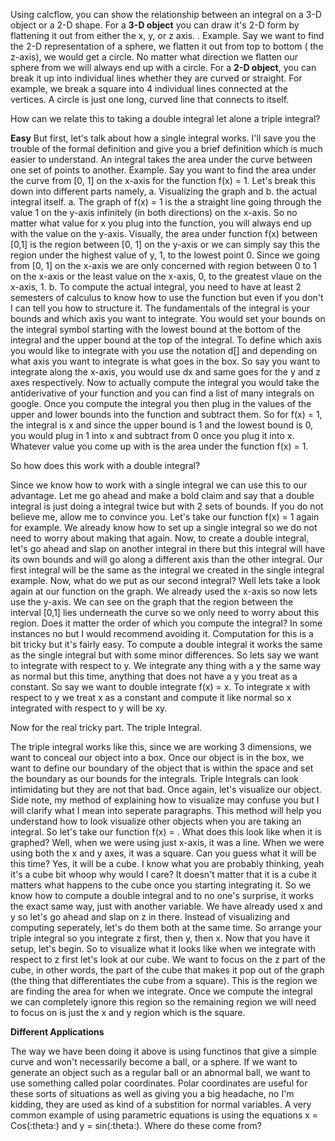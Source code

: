 Using calcflow, you can show the relationship between an integral on a 3-D object or a 2-D shape.
For a **3-D object** you can draw it's 2-D form by flattening it out from either the x, y, or z axis. . 
Example. Say we want to find the 2-D representation of a sphere, we flatten it out from top to bottom ( the z-axis), we would get a circle.
No matter what direction we flatten our sphere from we will always end up with a circle. 
For a **2-D object**, you can break it up into individual lines whether they are curved or straight. For example, we break a square into 4 
individual lines connected at the vertices. A circle is just one long, curved line that connects to itself. 

How can we relate this to taking a double integral let alone a triple integral? 

**Easy** But first, let's talk about how a single integral works. I'll save you the trouble of the formal definition and give you a brief
definition which is much easier to understand. An integral takes the area under the curve between one set of points to another. 
Example. Say you want to find the area under the curve from [0, 1] on the x-axis for the function f(x) = 1. Let's break this down into 
different parts namely, a. Visualizing the graph and b. the actual integral itself. 
a. The graph of f(x) = 1 is the a straight line going through the value 1 on the y-axis infinitely (in both directions) on the x-axis. 
So no matter what value for x you plug into the function, you will always end up with the value on the y-axis. Visually, the area under 
function f(x) between [0,1] is the region between [0, 1] on the y-axis or we can simply say this the region under the highest value of y, 1,
to the lowest point 0. Since we going from [0, 1] on the x-axis we are only concerned with region between 0 to 1 on the x-axis or the least 
value on the x-axis, 0, to the greatest vlaue on the x-axis, 1. 
b. To compute the actual integral, you need to have at least 2 semesters of calculus to know how to use the function but even if you don't 
I can tell you how to structure it. 
The fundamentals of the integral is your bounds and which axis you want to integrate. You would set your bounds on the integral symbol 
starting with the lowest bound at the bottom of the integral and the upper bound at the top of the integral. To define which axis you would 
like to integrate with you use the notation d[] and depending on what axis you want to integrate is what goes in the box. So say you want
to integrate along the x-axis, you would use dx and same goes for the y and z axes respectively. Now to actually compute the integral you 
would take the antiderivative of your function and you can find a list of many integrals on google. Once you compute the integral you then 
plug in the values of the upper and lower bounds into the function and subtract them. So for f(x) = 1, the integral is x and since the upper
bound is 1 and the lowest bound is 0, you would plug in 1 into x and subtract from 0 once you plug it into x. Whatever value you come up 
with is the area under the function f(x) = 1. 

So how does this work with a double integral? 

Since we know how to work with a single integral we can use this to our advantage. 
Let me go ahead and make a bold claim and say that a double integral is just doing a integral twice but with 2 sets of bounds. If you do not
believe me, allow me to convince you. Let's take our function f(x) = 1 again for example. We already know how to set up a single integral so
we do not need to worry about making that again. Now, to create a double integral, let's go ahead and slap on another integral in there 
but this integral will have its own bounds and will go along a different axis than the other integral. 
Our first integral will be the same as the integral we created in the single integral example. Now, what do we put as our second integral?
Well lets take a look again at our function on the graph. We already used the x-axis so now lets use the y-axis. We can see on the graph 
that the region between the interval [0,1] lies underneath the curve so we only need to worry about this region. Does it matter the 
order of which you compute the integral? In some instances no but I would recommend avoiding it. Computation for this is a bit tricky 
but it's fairly easy. 
To compute a double integral it works the same as the single integral but with some minor differences. So lets say we want to integrate with respect to y. We integrate any thing with a y the same way as normal but this time, anything that does not have a y you treat as a constant. So say we want to double integrate f(x) = x. To integrate x with respect to y we treat x as a constant and compute it like normal so x integrated with respect to y will be xy. 

Now for the real tricky part. The triple Integral.

The triple integral works like this, since we are working 3 dimensions, we want to conceal our object into a box. Once our object is in the box, we want to define our boundary of the object that is within the space and set the boundary as our bounds for the integrals. Triple Integrals can look intimidating but they are not that bad. 
Once again, let's visualize our object. Side note, my method of explaining how to visualize may confuse you but I will clarify what I mean into seperate paragraphs. This method will help you understand how to look visualize other objects when you are taking an integral. 
So let's take our function f(x) = . What does this look like when it is graphed? Well, when we were using just x-axis, it was a line. When we were using both the x and y axes, it was a square. Can you guess what it will be this time? Yes, it will be a cube. I know what you are probably thinking, yeah it's a cube bit whoop why would I care? It doesn't matter that it is a cube it matters what happens to the cube once you starting integrating it. 
So we know how to compute a double integral and to no one's surprise, it works the exact same way, just with another variable. We have already used x and y so let's go ahead and slap on z in there. Instead of visualizing and computing seperately, let's do them both at the same time. So arrange your triple integral so you integrate z first, then y, then x. Now that you have it setup, let's begin. 
So to visualize what it looks like when we integrate with respect to z first let's look at our cube. We want to focus on the z part of the cube, in other words, the part of the cube that makes it pop out of the graph (the thing that differentiates the cube from a square). This is the region we are finding the area for when we integrate. Once we compute the integral we can completely ignore this region so the remaining region we will need to focus on is just the x and y region which is the square. 


**Different Applications** 

The way we have been doing it above is using functinos that give a simple curve and won't necessarily become a ball, or a sphere. If we want to generate an object such as a regular ball or an abnormal ball, we want to use something called polar coordinates. Polar coordinates are useful for these sorts of situations as well as giving you a big headache, no I'm kidding, they are used as kind of a substition for normal variables. A very common example of using parametric equations is using the equations x = Cos(:theta:) and 
y = sin(:theta:). Where do these come from? 
